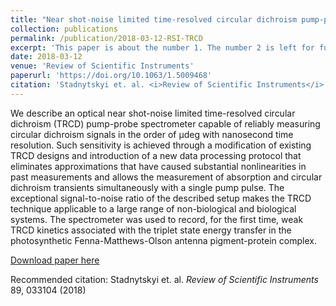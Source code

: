 ```yaml
---
title: "Near shot-noise limited time-resolved circular dichroism pump-probe spectrometer"
collection: publications
permalink: /publication/2018-03-12-RSI-TRCD
excerpt: 'This paper is about the number 1. The number 2 is left for future work.'
date: 2018-03-12
venue: 'Review of Scientific Instruments'
paperurl: 'https://doi.org/10.1063/1.5009468'
citation: 'Stadnytskyi et. al. <i>Review of Scientific Instruments</i> 89, 033104 (2018)'
---
```

We describe an optical near shot-noise limited time-resolved circular dichroism (TRCD) pump-probe spectrometer capable of reliably measuring circular dichroism signals in the order of μdeg with nanosecond time resolution. Such sensitivity is achieved through a modification of existing TRCD designs and introduction of a new data processing protocol that eliminates approximations that have caused substantial nonlinearities in past measurements and allows the measurement of absorption and circular dichroism transients simultaneously with a single pump pulse. The exceptional signal-to-noise ratio of the described setup makes the TRCD technique applicable to a large range of non-biological and biological systems. The spectrometer was used to record, for the first time, weak TRCD kinetics associated with the triplet state energy transfer in the photosynthetic Fenna-Matthews-Olson antenna pigment-protein complex.

[Download paper here](https://doi.org/10.1063/1.5009468)

Recommended citation: Stadnytskyi et. al. <i>Review of Scientific Instruments</i> 89, 033104 (2018)
